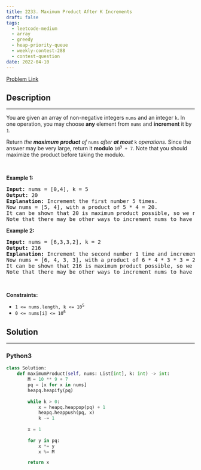 ```yaml
---
title: 2233. Maximum Product After K Increments
draft: false
tags: 
  - leetcode-medium
  - array
  - greedy
  - heap-priority-queue
  - weekly-contest-288
  - contest-question
date: 2022-04-10
---
```


[Problem Link](https://leetcode.com/problems/maximum-product-after-k-increments/)

## Description

---
<p>You are given an array of non-negative integers <code>nums</code> and an integer <code>k</code>. In one operation, you may choose <strong>any</strong> element from <code>nums</code> and <strong>increment</strong> it by <code>1</code>.</p>

<p>Return<em> the <strong>maximum</strong> <strong>product</strong> of </em><code>nums</code><em> after <strong>at most</strong> </em><code>k</code><em> operations. </em>Since the answer may be very large, return it <b>modulo</b> <code>10<sup>9</sup> + 7</code>. Note that you should maximize the product before taking the modulo.&nbsp;</p>

<p>&nbsp;</p>
<p><strong class="example">Example 1:</strong></p>

<pre>
<strong>Input:</strong> nums = [0,4], k = 5
<strong>Output:</strong> 20
<strong>Explanation:</strong> Increment the first number 5 times.
Now nums = [5, 4], with a product of 5 * 4 = 20.
It can be shown that 20 is maximum product possible, so we return 20.
Note that there may be other ways to increment nums to have the maximum product.
</pre>

<p><strong class="example">Example 2:</strong></p>

<pre>
<strong>Input:</strong> nums = [6,3,3,2], k = 2
<strong>Output:</strong> 216
<strong>Explanation:</strong> Increment the second number 1 time and increment the fourth number 1 time.
Now nums = [6, 4, 3, 3], with a product of 6 * 4 * 3 * 3 = 216.
It can be shown that 216 is maximum product possible, so we return 216.
Note that there may be other ways to increment nums to have the maximum product.
</pre>

<p>&nbsp;</p>
<p><strong>Constraints:</strong></p>

<ul>
	<li><code>1 &lt;= nums.length, k &lt;= 10<sup>5</sup></code></li>
	<li><code>0 &lt;= nums[i] &lt;= 10<sup>6</sup></code></li>
</ul>


## Solution

---
### Python3
``` py title='maximum-product-after-k-increments'
class Solution:
    def maximumProduct(self, nums: List[int], k: int) -> int:
        M = 10 ** 9 + 7
        pq = [x for x in nums]
        heapq.heapify(pq)
        
        while k > 0:
            x = heapq.heappop(pq) + 1
            heapq.heappush(pq, x)
            k -= 1
        
        x = 1
        
        for y in pq:
            x *= y
            x %= M

        return x
        
```

